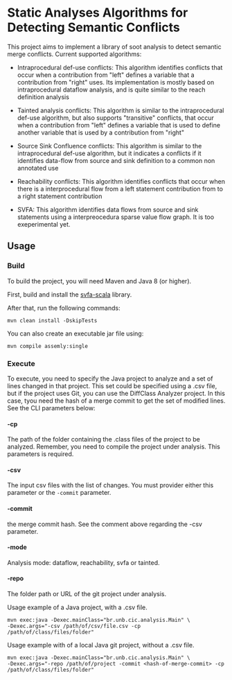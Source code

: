 # Static Analyses Algorithms for Detecting Semantic Conflicts

This project aims to implement a library of soot analysis to detect semantic merge conflicts.
Current supported algorithms:

   * Intraprocedural def-use conflicts: This algorithm identifies conflicts
       that occur when a contribution from "left" defines a variable
           that a contribution from "right" uses. Its implementation is mostly based on
	       intraprocedural dataflow analysis, and is quite similar to the
	           reach definition analysis
		   
   * Tainted analysis conflicts: This algorithm is similar to the intraprocedural def-use algorithm, but also supports "transitive" conflicts, that occur when a contribution from "left" defines a variable that is used to define another variable that is used by a contribution from "right" 

   * Source Sink Confluence conflicts: This algorithm is similar to the intraprocedural def-use algorithm, but it indicates a conflicts if it identifies data-flow from 
    source and sink definition to a common non annotated use

   * Reachability conflicts: This algorithm identifies conflicts that occur
      when there is a interprocedural flow from a left statement contribution from
         to a right statement contribution

   * SVFA: This algorithm identifies data flows from source and sink statements
      using a interpreocedura sparse value flow graph. It is too exeperimental yet.

## Usage

### Build

To build the project, you will need Maven and Java 8 (or higher).

First, build and install the [svfa-scala](https://github.com/rbonifacio/svfa-scala) library.

After that, run the following commands:

```SHELL
mvn clean install -DskipTests
```

You can also create an executable jar file using:

```SHELL
mvn compile assemly:single
```
### Execute

To execute, you need to specify the Java project to analyze and a set of lines changed in that project.
This set could be specified using a .csv file, but if the project uses Git, you can use the DiffClass Analyzer project.
In this case, tyou need the hash of a merge commit to get the set of modified lines. See the CLI parameters below:


#### -cp
The path of the folder containing the .class files of the project to be analyzed.
Remember, you need to compile the project under analysis. This parameters is required.

#### -csv
The input csv files with the list of changes. You must provider either this parameter or the ```-commit``` parameter.

#### -commit
the merge commit hash. See the comment above regarding the -csv parameter.

#### -mode
Analysis mode: dataflow, reachability, svfa or tainted.

#### -repo
The folder path or URL of the git project under analysis.

Usage example of a Java project, with a .csv file.

```SHELL
mvn exec:java -Dexec.mainClass="br.unb.cic.analysis.Main" \
-Dexec.args="-csv /path/of/csv/file.csv -cp /path/of/class/files/folder"
```

Usage example with of a local Java git project, without a .csv file.

```SHELL
mvn exec:java -Dexec.mainClass="br.unb.cic.analysis.Main" \
-Dexec.args="-repo /path/of/project -commit <hash-of-merge-commit> -cp /path/of/class/files/folder"
```

